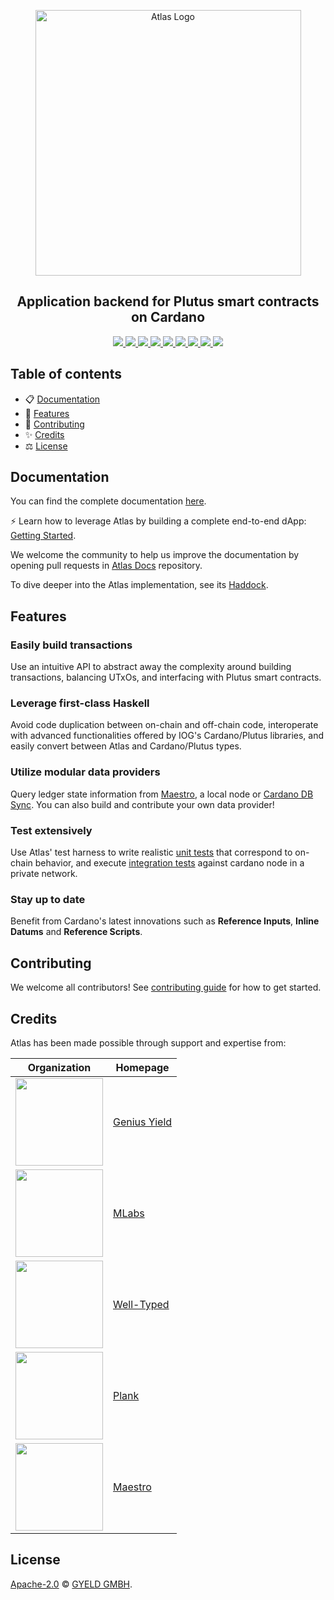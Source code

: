 <p align="center">
  <a href="https://atlas-app.io">
    <img src="https://storage.googleapis.com/geniusyield-atlas/logos/atlas-logo-light-mode.svg" alt="Atlas Logo" width="425" />
  </a>
  <h2 align="center">Application backend for Plutus smart contracts on Cardano</h2>
  <p align="center">
    <a href="https://atlas-app.io">
      <img src="https://img.shields.io/badge/-Documentation-blue?style=flat-square&logo=semantic-scholar&logoColor=white" />
    </a>
    <a href="https://geniusyield.github.io/geniusyield-framework/">
      <img src="https://img.shields.io/badge/-Haddock-5E5184?style=flat-square&logo=haskell&logoColor=white" />
    </a>
    <a href="https://cardano.stackexchange.com/questions/tagged/atlas">
      <img src="https://img.shields.io/stackexchange/cardano/t/atlas?style=flat-square&label=Cardano%20Atlas%20Questions" />
    </a>
    <a href="https://github.com/geniusyield/atlas/commits/main">
      <img src="https://img.shields.io/github/commit-activity/m/geniusyield/atlas?style=flat-square&label=Commit%20Activity" />
    </a>
    <a href="https://github.com/geniusyield/atlas/blob/main/LICENSE">
      <img src="https://img.shields.io/github/license/geniusyield/atlas?style=flat-square&label=Licence" />
    </a>
    <a href="https://github.com/geniusyield/atlas/actions/workflows/build.yml?query=branch%3Amain">
      <img src="https://img.shields.io/github/actions/workflow/status/geniusyield/atlas/build.yml?style=flat-square&branch=main&label=Build" />
    </a>
    <a href="./CONTRIBUTING.md">
      <img src="https://img.shields.io/badge/PRs-welcome-brightgreen.svg?style=flat-square" />
    </a>
    <a href="https://twitter.com/GeniusyieldO">
      <img src="https://img.shields.io/badge/-%40GeniusYieldO-F3F1EF?style=flat-square&logo=twitter&logoColor=1D9BF0" />
    </a>
    <a href="https://discord.gg/TNHf4fs626">
      <img src="https://img.shields.io/badge/-Discord-414EEC?style=flat-square&logo=discord&logoColor=white" />
    </a>
  </p>
</p>

## Table of contents

- 📋 [Documentation](#documentation)
- 🚀 [Features](#features)
- 📝 [Contributing](#contributing)
- ✨ [Credits](#credits)
- ⚖️ [License](#license)

## Documentation

You can find the complete documentation [here](https://atlas-app.io/).

⚡ Learn how to leverage Atlas by building a complete end-to-end dApp: [Getting Started](https://atlas-app.io/getting-started).

We welcome the community to help us improve the documentation by opening pull requests in [Atlas Docs](https://github.com/geniusyield/atlas-docs) repository.

To dive deeper into the Atlas implementation, see its [Haddock](https://geniusyield.github.io/geniusyield-framework/).

## Features

### Easily build transactions
Use an intuitive API to abstract away the complexity around building transactions, balancing UTxOs, and interfacing with Plutus smart contracts.

### Leverage first-class Haskell
Avoid code duplication between on-chain and off-chain code, interoperate with advanced functionalities offered by IOG's Cardano/Plutus libraries, and easily convert between Atlas and Cardano/Plutus types.

### Utilize modular data providers
Query ledger state information from [Maestro](https://www.gomaestro.org/dapp-platform), a local node or [Cardano DB Sync](https://github.com/input-output-hk/cardano-db-sync). You can also build and contribute your own data provider!

### Test extensively
Use Atlas' test harness to write realistic [unit tests](./getting-started/unit-tests) that correspond to on-chain behavior, and execute [integration tests](./getting-started/integration-tests) against cardano node in a private network.

### Stay up to date
Benefit from Cardano's latest innovations such as **Reference Inputs**, **Inline Datums** and **Reference Scripts**.

## Contributing

We welcome all contributors! See [contributing guide](./CONTRIBUTING.md) for how to get started.

## Credits

Atlas has been made possible through support and expertise from:

| Organization                                                                                                              | Homepage                               |
|---------------------------------------------------------------------------------------------------------------------------|----------------------------------------|
| [<img src="https://storage.googleapis.com/geniusyield-atlas/logos/gy-black.png" width="140" />](https://geniusyield.co)   | [Genius Yield](https://geniusyield.co) | 
| [<img src="https://storage.googleapis.com/geniusyield-atlas/logos/mlabs.svg" width="140" />](https://mlabs.city/)         | [MLabs](https://mlabs.city/)           |
| [<img src="https://storage.googleapis.com/geniusyield-atlas/logos/well-typed.svg" width="140" />](https://well-typed.com/)| [Well-Typed](https://well-typed.com/)  |
| [<img src="https://storage.googleapis.com/geniusyield-atlas/logos/plank.svg" width="140" />](https://www.joinplank.com/)  | [Plank](https://www.joinplank.com/)    |
| [<img src="https://storage.googleapis.com/geniusyield-atlas/logos/maestro.svg" width="140" />](https://www.gomaestro.org/)| [Maestro](https://www.gomaestro.org/)  |


## License

[Apache-2.0](./LICENSE) © [GYELD GMBH](https://www.geniusyield.co).
